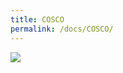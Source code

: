 ```yaml
---
title: COSCO
permalink: /docs/COSCO/
---
```


<img src="https://www.opendc.cn/assets/img/COSCO.jpg">